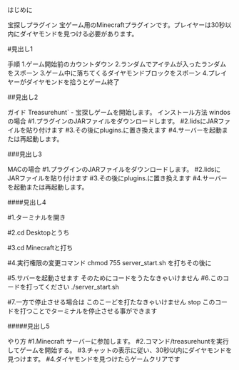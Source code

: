 はじめに

宝探しプラグイン
宝ゲーム用のMinecraftプラグインです。プレイヤーは30秒以内にダイヤモンドを見つける必要があります。

#見出し1

手順
1.ゲーム開始前のカウントダウン
2.ランダムでアイテムが入ったランダムをスポーン
3.ゲーム中に落ちてくるダイヤモンドブロックをスポーン
4.プレイヤーがダイヤモンドを拾うとゲーム終了

##見出し2

ガイド
Treasurehunt` - 宝探しゲームを開始します。
インストール方法
windosの場合
#1.プラグインのJARファイルをダウンロードします。
#2.lidsにJARファイルを貼り付けます
#3.その後にplugins.に置き換えます
#4.サーバーを起動または再起動します。  


###見出し3

MACの場合
#1.プラグインのJARファイルをダウンロードします。
#2.lidsにJARファイルを貼り付けます
#3.その後にplugins.に置き換えます
#4.サーバーを起動または再起動します。

####見出し4

#1.ターミナルを開き

#2.cd Desktopとうち

#3.cd Minecraftと打ち

#4.実行権限の変更コマンド
chmod 755 server_start.sh
を打ちその後に

#5.サバーを起動させます
そのためにコードをうたなきゃいけません
#6.このコードを打ってください
./server_start.sh

#7.一方で停止させる場合は
このこーどを打たなきゃいけません
stop
このコードを打つことでターミナルを停止させる事ができます

#####見出し5

やり方
#1.Minecraft サーバーに参加します。
#2.コマンド/treasurehuntを実行してゲームを開始する。
#3.チャットの表示に従い、30秒以内にダイヤモンドを見つけます。
#4.ダイヤモンドを見つけたらゲームクリアです
